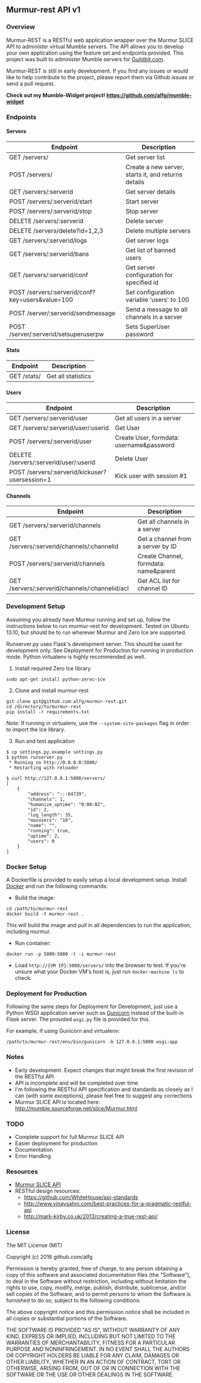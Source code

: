 ## Murmur-rest API v1

### Overview

Murmur-REST is a RESTful web application wrapper over the Murmur SLICE API to administer virtual Mumble servers. The API allows you to develop your own application using the feature set and endpoints provided. This project was built to administer Mumble servers for [Guildbit.com](http://guildbit.com). 

Murmur-REST is still in early development. If you find any issues or would like to help contribute to the project, please report them via Github issues or send a pull request.

**Check out my Mumble-Widget project! https://github.com/alfg/mumble-widget**

### Endpoints

#### Servers

| Endpoint | Description |
| ---- | --------------- |
| GET /servers/ | Get server list |
| POST /servers/ | Create a new server, starts it, and returns details |
| GET /servers/:serverid | Get server details |
| POST /servers/:serverid/start | Start server |
| POST /servers/:serverid/stop | Stop server |
| DELETE /servers/:serverid | Delete server |
| DELETE /servers/delete?id=1,2,3 | Delete multiple servers |
| GET /servers/:serverid/logs | Get server logs |
| GET /servers/:serverid/bans | Get list of banned users |
| GET /servers/:serverid/conf | Get server configuration for specified id |
| POST /servers/:serverid/conf?key=users&value=100 | Set configuration variable 'users' to 100 |
| POST /server/:serverid/sendmessage | Send a message to all channels in a server |
| POST /server/:serverid/setsuperuserpw | Sets SuperUser password |

#### Stats

| Endpoint | Description |
| ---- | --------------- |
| GET /stats/ | Get all statistics |

#### Users

| Endpoint | Description |
| ---- | --------------- |
| GET /servers/:serverid/user | Get all users in a server |
| GET /servers/:serverid/user/:userid | Get User |
| POST /servers/:serverid/user | Create User, formdata:  username&password |
| DELETE /servers/:serverid/user/:userid | Delete User |
| POST /servers/:serverid/kickuser?usersession=1 | Kick user with session #1 |

#### Channels

| Endpoint | Description |
| ---- | --------------- |
| GET /servers/:serverid/channels | Get all channels in a server |
| GET /servers/:serverid/channels/:channelid | Get a channel from a server by ID |
| POST /servers/:serverid/channels | Create Channel, formdata:  name&parent |
| GET /servers/:serverid/channels/:channelid/acl | Get ACL list for channel ID |


### Development Setup

Assuming you already have Murmur running and set up, follow the instructions below to run murmur-rest
for development. Tested on Ubuntu 13.10, but should be to run wherever Murmur and Zero Ice are supported.

Runserver.py uses Flask's development server. This should be used for development only. See 
Deployment for Production for running in production mode. Python virtualenv is highly recommended as well.

1) Install required Zero Ice library

`sudo apt-get install python-zeroc-ice`

2) Clone and install murmur-rest

```
git clone git@github.com:alfg/murmur-rest.git
cd /directory/to/murmur-rest
pip install -r requirements.txt
```

*Note*: If running in virtualenv, use the `--system-site-packages` flag in order to import the Ice library.

3) Run and test application

```
$ cp settings.py.example settings.py
$ python runserver.py
 * Running on http://0.0.0.0:5000/
 * Restarting with reloader
 
$ curl http://127.0.0.1:5000/servers/
[
    {
        "address": ":::64739",
        "channels": 1,
        "humanize_uptime": "0:00:02",
        "id": 2,
        "log_length": 35,
        "maxusers": "10",
        "name": "",
        "running": true,
        "uptime": 2,
        "users": 0
    }
]
```


### Docker Setup

A Dockerfile is provided to easily setup a local development setup. Install [Docker](https://docs.docker.com/engine/installation/) and run the following commands:

* Build the image:
```
cd /path/to/murmur-rest
docker build -t murmur-rest .
```

This will build the image and pull in all dependencies to run the application, including murmur.

* Run container:
```
docker run -p 5000:5000 -t -i murmur-rest
```

* Load `http://{VM IP}:5000/servers/` into the browser to test.
If you're unsure what your Docker VM's host is, just run `docker-machine ls` to check.



###  Deployment for Production

Following the same steps for Deployment for Development, just use a Python WSGI application server
such as [Gunicorn](http://gunicorn.org/) instead of the built-in Flask server. The provided `wsgi.py`
file is provided for this.

For example, if using Gunicorn and virtualenv:

```
/path/to/murmur-rest/env/bin/gunicorn -b 127.0.0.1:5000 wsgi:app
```

### Notes

- Early development. Expect changes that might break the first revision of the RESTful API
- API is incomplete and will be completed over time
- I'm following the RESTful API specification and standards as closely as I can (with some exceptions), please feel
free to suggest any corrections
- Murmur SLICE API is located here: http://mumble.sourceforge.net/slice/Murmur.html

### TODO

- Complete support for full Murmur SLICE API
- Easier deployment for production
- Documentation
- Error Handling

### Resources
- [Murmur SLICE API](http://mumble.sourceforge.net/slice/Murmur.html)
- RESTful design resources:
    - https://github.com/WhiteHouse/api-standards
    - http://www.vinaysahni.com/best-practices-for-a-pragmatic-restful-api
    - http://mark-kirby.co.uk/2013/creating-a-true-rest-api/

### License

The MIT License (MIT)

Copyright (c) 2016 github.com/alfg

Permission is hereby granted, free of charge, to any person obtaining a copy
of this software and associated documentation files (the "Software"), to deal
in the Software without restriction, including without limitation the rights
to use, copy, modify, merge, publish, distribute, sublicense, and/or sell
copies of the Software, and to permit persons to whom the Software is
furnished to do so, subject to the following conditions:

The above copyright notice and this permission notice shall be included in
all copies or substantial portions of the Software.

THE SOFTWARE IS PROVIDED "AS IS", WITHOUT WARRANTY OF ANY KIND, EXPRESS OR
IMPLIED, INCLUDING BUT NOT LIMITED TO THE WARRANTIES OF MERCHANTABILITY,
FITNESS FOR A PARTICULAR PURPOSE AND NONINFRINGEMENT. IN NO EVENT SHALL THE
AUTHORS OR COPYRIGHT HOLDERS BE LIABLE FOR ANY CLAIM, DAMAGES OR OTHER
LIABILITY, WHETHER IN AN ACTION OF CONTRACT, TORT OR OTHERWISE, ARISING FROM,
OUT OF OR IN CONNECTION WITH THE SOFTWARE OR THE USE OR OTHER DEALINGS IN
THE SOFTWARE.
